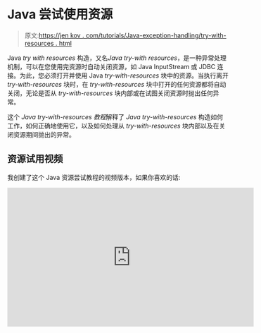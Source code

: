 # Java 尝试使用资源

> 原文:[https://jen kov . com/tutorials/Java-exception-handling/try-with-resources . html](https://jenkov.com/tutorials/java-exception-handling/try-with-resources.html)

Java *try with resources* 构造，又名*Java try-with resources*，是一种异常处理机制，可以在您使用完资源时自动关闭资源，如 Java InputStream 或 JDBC 连接。为此，您必须打开并使用 Java *try-with-resources* 块中的资源。当执行离开 *try-with-resources* 块时，在 *try-with-resources* 块中打开的任何资源都将自动关闭，无论是否从 *try-with-resources* 块内部或在试图关闭资源时抛出任何异常。

这个 *Java try-with-resources 教程*解释了 *Java try-with-resources* 构造如何工作，如何正确地使用它，以及如何处理从 *try-with-resources* 块内部以及在关闭资源期间抛出的异常。

## 资源试用视频

我创建了这个 Java 资源尝试教程的视频版本，如果你喜欢的话:

<iframe width="560" height="315" src="https://www.youtube.com/embed/GBtQW3XF3Lg" frameborder="0" allow="accelerometer; autoplay; encrypted-media; gyroscope; picture-in-picture" allowfullscreen=""><h2>用资源尝试</h2> <p>为了了解 Java <em> try-with-resources </em>构造是如何工作的，让我们看一个 Java <em> try-with-resources </em>的例子:</p> <pre class="codeBox"> private static void printFile() throws IOException { try(FileInputStream input = new FileInputStream("file.txt")) { int data = input.read(); while(data != -1){ System.out.print((char) data); data = input.read(); } } } </pre> <p>这个<em> try-with-resources </em>示例展示了如何在<em> try-with-resources </em>块中打开一个<a href="/java-io/fileinputstream.html"> Java FileInputStream </a>，从<code>FileInputStream</code>中读取一些数据，并在执行离开<em> try-with-resources </em>块(未明确显示)时自动关闭<code>FileInputStream</code>。</p> <p>注意上面的<em> try-with-resources </em>示例中方法内的第一行:</p> <pre class="codeBox"> try(FileInputStream input = new FileInputStream("file.txt")) { </pre> <p>这是<em>尝试资源</em>构造。<code>FileInputStream</code>变量在<code>try</code>关键字后的括号内声明。此外，一个<code>FileInputStream</code>被实例化并赋给变量。</p> <p>当<code>try</code>块完成时，<code>FileInputStream</code>将自动关闭。这是可能的，因为<code>FileInputStream</code>实现了 Java 接口<code>java.lang.AutoCloseable</code>。实现该接口的所有类都可以在 try-with-resources 构造中使用。</p> <h2>使用资源进行尝试 Java 9 增强</h2> <p>在 Java 9 之前，必须在 try-with-resources 构造的<em> try </em>块的括号内创建自动关闭的资源。从 Java 9 开始，这就不再需要了。如果引用资源的变量实际上是 final，那么只需在 try 块括号内输入对该变量的引用。下面是 Java 9 <em> try-with-resources </em>增强的一个例子:</p> <pre class="codeBox"> private static void printFile() throws IOException { FileInputStream input = new FileInputStream("file.txt"); try(input) { int data = input.read(); while(data != -1){ System.out.print((char) data); data = input.read(); } } } </pre> <p>注意<code>input</code>变量现在是如何声明的，并且在<em> try </em>块之外分配了一个<code>FileInputStream</code>。还要注意，<code>input</code>变量是如何在<em> try </em>块的括号内引用的。这样，一旦退出<em> try </em>块，Java 仍然会正确关闭它。</p> <h2>使用多种资源</h2> <p>您可以在 Java <em> try-with-resources </em>块中使用多个资源，并让它们自动关闭。下面是一个在<em> try-with-resources </em>块中使用多个资源的例子:</p> <pre class="codeBox"> private static void printFile() throws IOException { try( FileInputStream input = new FileInputStream("file.txt"); BufferedInputStream bufferedInput = new BufferedInputStream(input) ) { int data = bufferedInput.read(); while(data != -1){ System.out.print((char) data); data = bufferedInput.read(); } } } </pre> <p>这个例子在<em> try </em>关键字后的括号内创建了两个资源。一个<code>FileInputStream</code>和一个<code>BufferedInputStream</code>。当执行离开<em> try </em>块时，这两个资源都会自动关闭。</p> <h3>地产禁用令</h3> <p>Java try-with-resources 构造中声明的资源将以与括号中创建/列出它们的顺序相反的顺序关闭。在上一节的例子中，首先关闭 <bufferedinputstream>，然后关闭<code>FileInputStream</code>。</bufferedinputstream></p> <h2>自定义可自动关闭的实现</h2> <p>Java <em> try-with-resources </em>构造不仅仅适用于 Java 的内置类。您也可以在自己的类中实现<code>java.lang.AutoCloseable</code>接口，并将它们与<em> try-with-resources </em>构造一起使用。</p> <p><code>AutoClosable</code>接口只有一个名为<code>close()</code>的方法。界面看起来是这样的:</p> <pre class="codeBox"> public interface AutoClosable { public void close() throws Exception; } </pre> <p>任何实现这个接口的类都可以与 Java <em> try-with-resources </em>构造一起使用。下面是一个简单的实现示例:</p> <pre class="codeBox"> public class MyAutoClosable implements AutoCloseable { public void doIt() { System.out.println("MyAutoClosable doing it!"); } @Override public void close() throws Exception { System.out.println("MyAutoClosable closed!"); } } </pre> <p><code>doIt()</code>方法不是<code>AutoClosable</code>接口的一部分。它在那里是因为我们希望能够做一些事情，而不仅仅是关闭对象。</p> <p>下面是一个如何将<code>MyAutoClosable</code>与<em> try-with-resources </em>构造一起使用的示例:</p> <pre class="codeBox"> private static void myAutoClosable() throws Exception { try(MyAutoClosable myAutoClosable = new MyAutoClosable()){ myAutoClosable.doIt(); } } </pre> <p>下面是调用方法<code>myAutoClosable()</code>时打印到<code>System.out</code>的输出:</p> <pre class="codeBox"> MyAutoClosable doing it! MyAutoClosable closed! </pre> <p>如您所见，<em> try-with-resources </em>是一种非常强大的方法，可以确保在<code>try-catch</code>块中使用的资源被正确关闭，无论这些资源是您自己创建的，还是 Java 的内置组件。</p> <h2>用资源尝试异常处理</h2> <p>Java <em> try-with-resources </em>块的异常处理语义与标准 Java <em> try-catch-finally </em>块的异常处理语义略有不同。在大多数情况下，修改后的语义会比原来的<em> try-catch-finally </em>块的语义更好地为您服务，即使您没有准确理解其中的区别。即便如此，在<em> try-with-resources </em>构造中，实际理解异常处理方式是一个好主意。因此，我将在这里解释<em> try-with-resources </em>构造的异常处理语义。</p> <p>如果从 Java <em> try-with-resources </em>块中抛出异常，那么在<em> try </em>块的括号中打开的任何资源仍然会自动关闭。异常的抛出将强制执行离开<em> try </em>块，这将强制自动关闭资源。一旦资源被关闭，从<em> try </em>块内部抛出的异常将会在调用栈中向上传播。</p> <p>当您试图关闭某些资源时，它们也可能会引发异常。当您试图关闭某个资源时，如果该资源抛出异常，在同一个<em> try-with-resources </em>块中打开的任何其他资源仍将被关闭。关闭所有资源后，失败的关闭尝试的异常将在调用堆栈中向上传播。如果多个资源关闭尝试引发了多个异常，那么遇到的第一个异常将是在调用堆栈中向上传播的异常。其余的异常将被抑制。</p> <p>如果从<em> try-with-resources </em>块内部抛出异常，并且当资源关闭时(当<code>close()</code>被调用时)，在<em> try </em>块内部抛出的异常将被向上传播到调用堆栈。尝试关闭资源时引发的异常将被抑制。这与普通<a href="basic-try-catch-finally.html"> try-catch-finally </a>块中发生的情况相反，在普通块中，遇到的最后一个异常是向上传播到调用堆栈的异常。</p> <p>为了更好地理解 Java <em> try-with-resources </em>构造的异常处理语义，让我们看一些例子。对于这些例子，我创建了下面的<code>AutoClosable</code>实现，我可以在使用和试图关闭时强制抛出异常:</p> <pre class="codeBox"> public class AutoClosableResource implements AutoCloseable { private String name = null; private boolean throwExceptionOnClose = false; public AutoClosableResource(String name, boolean throwExceptionOnClose) { this.name = name; this.throwExceptionOnClose = throwExceptionOnClose; } public void doOp(boolean throwException) throws Exception { System.out.println("Resource " + this.name + " doing operation"); if(throwException) { throw new Exception("Error when calling doOp() on resource " + this.name); } } @Override public void close() throws Exception { System.out.println("Resource " + this.name + " close() called"); if(this.throwExceptionOnClose){ throw new Exception("Error when trying to close resource " + this.name); } } } </pre> <p>首先，让我们看一个使用单一资源的基本示例:</p> <pre class="codeBox"> public static void main(String[] args){ try { tryWithResourcesSingleResource(); } catch (Exception e) { e.printStackTrace(); Throwable[] suppressed = e.getSuppressed(); } } public static void tryWithResourcesSingleResource() throws Exception { try(AutoClosableResource resourceOne = new AutoClosableResource("One", false)) { resourceOne.doOp(false); } } </pre> <p>如果<code>AutoClosableResource</code>构造的第二个参数被更改为<code>true</code>，它将在试图关闭时抛出一个异常。在这种情况下，当试图关闭时抛出的异常将沿调用堆栈向上传播到<code>main()</code>方法，在那里<em> try-catch </em>块将捕获它。在这种情况下，从<code>e.getSuppessed()</code>返回的<code>Throwable</code>数组将是一个空数组(大小为 0)。</p> <p>如果<code>resourceOne.doOp()</code>的参数也被更改为<code>true</code>,<code>doOp()</code>方法将抛出一个异常。在这种情况下，正是这个异常被向上传播到调用堆栈的<code>main()</code>方法。试图关闭资源时抛出的异常可以在由<code>e.getSuppressed()</code>返回的<code>Throwable</code>数组中找到。</p> <p>让我们看一个使用两个<code>AutoClosable</code>资源的例子:</p> <pre class="codeBox"> public static void main(String[] args){ try { tryWithResourcesTwoResources(); } catch (Exception e) { e.printStackTrace(); Throwable[] suppressed = e.getSuppressed(); System.out.println("suppressed = " + suppressed); } } public static void tryWithResourcesTwoResources() throws Exception { try(AutoClosableResource resourceOne = new AutoClosableResource("One", true); AutoClosableResource resourceTwo = new AutoClosableResource("Two", true) ){ resourceOne.doOp(true); resourceTwo.doOp(false); } } </pre> <p>在只有一个资源抛出异常的情况下，无论是在使用期间还是试图关闭时，行为都与只使用一个资源时相同。然而，在上面的例子中，我已经强制两个资源在试图关闭时抛出异常，并且第一个资源在使用时抛出异常(当调用<code>doOp()</code>时)。在这种情况下，从<em> try </em>块内部抛出的异常会向上传播到调用堆栈。试图关闭资源时抛出的两个异常在由<code>e.getSuppressed()</code>返回的<code>Throwable</code>数组中可用。</p> <p>记住，在<em> try </em>块中只能抛出一个异常。一旦抛出异常，<em> try </em>块代码就会退出，并且尝试关闭资源。</p> <h3>捕捉块</h3> <p>您可以将一个<em> catch </em>块添加到一个<em> try-with-resources </em>块中，就像您可以添加到一个标准的<em> try </em>块中一样。如果从<em> try-with-resources </em>块的<em> try </em>块中抛出异常，那么<em> catch </em>块将捕获它，就像它与标准的<em> try </em>构造一起使用时一样。</p> <p>在进入<em> catch </em>块之前，<em> try-with-resources </em>构造将尝试关闭在<em> try </em>块中打开的资源。如果在试图关闭其中一个资源时抛出异常，这些异常将可以从<em> catch </em>块中的异常的<code>getSuppressed()</code>方法中获得。下面是一个 Java <em> try-with-resources </em>块与一个<em> catch </em>块的例子:</p> <pre class="codeBox"> try(AutoClosableResource resourceOne = new AutoClosableResource("One", true)) { resourceOne.doOp(true); } catch(Exception e) { Throwable[] suppressed = e.getSuppressed(); throw e; } </pre> <p>在上面的例子中，<code>AutoClosableResource</code>被配置为在调用<code>doOp()</code>和试图关闭(通过<code>close()</code>)时抛出异常。从<code>doOp()</code>抛出的异常在<em> catch </em>块中被捕获，它的<code>getSuppressed()</code>方法返回一个数组，该数组包含当试图关闭资源时抛出的异常。</p> <p>如果只有在试图关闭资源时才抛出异常，那么<em> catch </em>块也将捕获它。该异常的<code>getSuppressed()</code>方法将返回一个空数组，因为没有隐藏异常。</p> <h3>最终阻止</h3> <p>也可以将<em> finally </em>块添加到 Java <em> try-with-resources </em>块中。它的行为就像一个标准的<em> finally </em>块，这意味着它将在退出<em> try-with-resources </em>块之前的最后一步被执行——在任何<em> catch </em>块被执行之后。</p> <p>如果您从<em> try-with-resources </em>构造的<em> finally </em>块中抛出一个异常，所有之前抛出的异常都将丢失！下面是一个从 Java <em> try-with-resources </em>构造的<em> finally </em>块中抛出异常的例子:</p> <pre class="codeBox"> public static void main(String[] args){ try { tryWithResourcesSingleResource(); } catch (Exception e) { e.printStackTrace(); Throwable[] suppressed = e.getSuppressed(); } } public static void tryWithResourcesSingleResource() throws Exception { try(AutoClosableResource resourceOne = new AutoClosableResource("One", true)) { resourceOne.doOp(false); } catch(Exception e) { Throwable[] suppressed = e.getSuppressed(); throw e; } finally { throw new Exception("Hey, an exception from the finally block"); } } </pre> <p>注意，从<em> catch </em>块中抛出的异常将被忽略，因为新的异常是从<em> finally </em>块中抛出的。如果没有<em>挡</em>挡，也是如此。那么从<em> try </em>块内部抛出的任何异常都会丢失，因为新的异常是从<em> finally </em>块内部抛出的。任何先前的异常都没有被抑制，所以它们在从<em> finally </em>块抛出的异常中不可用。</p> <h3>手动添加隐藏的异常</h3> <p><code>Throwable</code>类有一个名为<code>addSuppressed()</code>的方法，它将一个<code>Throwable</code>对象作为参数。如果你需要的话，使用<code>addSuppressed()</code>方法可以将被抑制的异常添加到另一个异常中。下面的示例展示了如何手动将隐藏的异常添加到 Java 异常中:</p> <pre class="codeBox"> Exception finalException = null; try(AutoClosableResource resourceOne = new AutoClosableResource("One", true)) { resourceOne.doOp(false); } catch(Exception e) { finalException = new Exception("Error..."); finalException.addSuppressed(e); for(Throwable suppressed : e.getSuppressed()){ finalException.addSuppressed(suppressed); } } finally { if(finalException != null){ throw finalException; } } </pre> <p>注意如何在<em> try-with-resources </em>构造之外声明<code>Throwable</code>引用。否则<em>捕捉</em>和<em>最后</em>块不能访问。</p> <p>在大多数情况下，您不需要手动将隐藏的异常添加到异常中，但是现在您至少已经看到了如何做，以防您遇到需要它的情况。</p> <h2>资源管理与尝试-捕捉-最后，老学校的风格</h2> <p>Java 7 中添加了 Java <em> try-with-resources </em>构造。在 Java 7 之前，管理需要显式关闭的资源有些繁琐。您必须手动处理资源的正确关闭。这不是一个容易正确处理的任务。要理解为什么，请看下面的方法，该方法读取一个文件并将其打印到<code>System.out</code>:</p> <pre class="codeBox"> private static void printFile() throws IOException { InputStream input = null; try { input = <b>new FileInputStream("file.txt");</b> int data = <b>input.read();</b> while(data != -1){ System.out.print((char) data); data = <b>input.read();</b> } } finally { if(input != null){ <b>input.close();</b> } } } </pre> <p>粗体标记的代码是代码可以抛出<code>Exception</code>的地方。如你所见，这可能发生在<code>try</code>区块的 3 个地方，以及<code>finally</code>区块的 1 个地方。</p> <p>无论<code>try</code>程序块是否抛出异常，总是执行<code>finally</code>程序块。这意味着无论<code>try</code>区块发生什么情况，<code>InputStream</code>都是关闭的。或者说，试图关闭。如果关闭失败，<code>InputStream</code>的<code>close()</code>方法也可能抛出异常。</p> <p>假设从<code>try</code>块内部抛出了一个异常。然后执行<code>finally</code>块。想象一下，从<code>finally</code>块中也抛出了一个异常。您认为哪个异常会在调用堆栈中向上传播？</p> <p>从<code>finally</code>块抛出的异常将被向上传播到调用堆栈，即使从<code>try</code>块抛出的异常可能与传播更相关。</p> </body> </html></iframe>